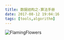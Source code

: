 ```yaml
---
title: 数据结构之-算法手册
date: 2017-08-12 19:04:16
tags: [tools,algorithm]
---
```


<!--more-->

![FlamingFlowers](http://odzl05jxx.bkt.clouddn.com/10013-1109230P20693.jpg?imageView2/2/w/600)
